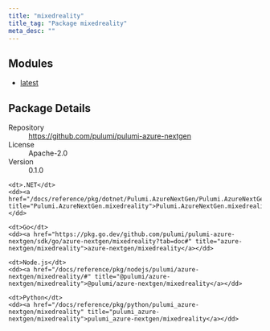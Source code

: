 ```yaml
---
title: "mixedreality"
title_tag: "Package mixedreality"
meta_desc: ""
---
```


<!-- WARNING: this file was generated by Pulumi Docs Generator. -->
<!-- Do not edit by hand unless you're certain you know what you are doing! -->



<h2 id="modules">Modules</h2>
<ul class="api">
    <li><a href="latest/" title="latest"><span class="symbol module"></span>latest</a></li>
</ul>

<h2 id="package-details">Package Details</h2>
<dl class="package-details">
	<dt>Repository</dt>
	<dd><a href="https://github.com/pulumi/pulumi-azure-nextgen">https://github.com/pulumi/pulumi-azure-nextgen</a></dd>
	<dt>License</dt>
	<dd>Apache-2.0</dd>
	<dt>Version</dt>
	<dd>0.1.0</dd>
</dl>



<dl class="tabular">

    <dt>.NET</dt>
    <dd><a href="/docs/reference/pkg/dotnet/Pulumi.AzureNextGen/Pulumi.AzureNextGen.mixedreality.html" title="Pulumi.AzureNextGen.mixedreality">Pulumi.AzureNextGen.mixedreality</a></dd>

    <dt>Go</dt>
    <dd><a href="https://pkg.go.dev/github.com/pulumi/pulumi-azure-nextgen/sdk/go/azure-nextgen/mixedreality?tab=doc#" title="azure-nextgen/mixedreality">azure-nextgen/mixedreality</a></dd>

    <dt>Node.js</dt>
    <dd><a href="/docs/reference/pkg/nodejs/pulumi/azure-nextgen/mixedreality/#" title="@pulumi/azure-nextgen/mixedreality">@pulumi/azure-nextgen/mixedreality</a></dd>

    <dt>Python</dt>
    <dd><a href="/docs/reference/pkg/python/pulumi_azure-nextgen/mixedreality" title="pulumi_azure-nextgen/mixedreality">pulumi_azure-nextgen/mixedreality</a></dd>

</dl>

